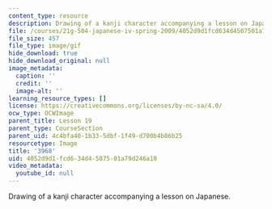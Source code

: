 ```yaml
---
content_type: resource
description: Drawing of a kanji character accompanying a lesson on Japanese.
file: /courses/21g-504-japanese-iv-spring-2009/4052d9d1fcd634d4507501a79d246a10_3968.gif
file_size: 457
file_type: image/gif
hide_download: true
hide_download_original: null
image_metadata:
  caption: ''
  credit: ''
  image-alt: ''
learning_resource_types: []
license: https://creativecommons.org/licenses/by-nc-sa/4.0/
ocw_type: OCWImage
parent_title: Lesson 19
parent_type: CourseSection
parent_uid: 4c4bfa40-1b33-5dbf-1f49-d700b4b86b25
resourcetype: Image
title: '3968'
uid: 4052d9d1-fcd6-34d4-5075-01a79d246a10
video_metadata:
  youtube_id: null
---
```

Drawing of a kanji character accompanying a lesson on Japanese.